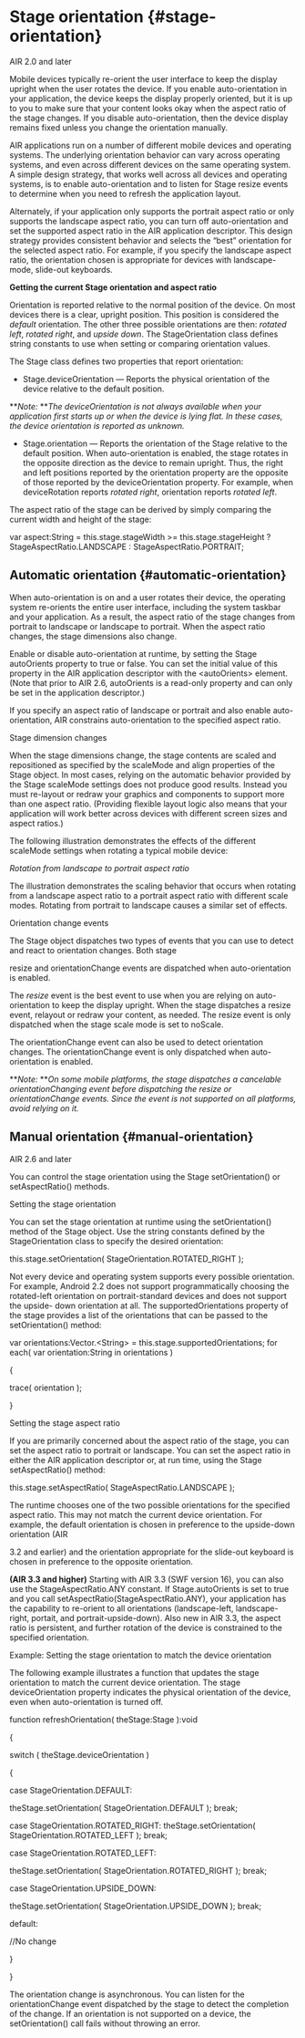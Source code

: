 # Stage orientation {#stage-orientation}

AIR 2.0 and later

Mobile devices typically re-orient the user interface to keep the display upright when the user rotates the device. If you enable auto-orientation in your application, the device keeps the display properly oriented, but it is up to you to make sure that your content looks okay when the aspect ratio of the stage changes. If you disable auto-orientation, then the device display remains fixed unless you change the orientation manually.

AIR applications run on a number of different mobile devices and operating systems. The underlying orientation behavior can vary across operating systems, and even across different devices on the same operating system. A simple design strategy, that works well across all devices and operating systems, is to enable auto-orientation and to listen for Stage resize events to determine when you need to refresh the application layout.

Alternately, if your application only supports the portrait aspect ratio or only supports the landscape aspect ratio, you can turn off auto-orientation and set the supported aspect ratio in the AIR application descriptor. This design strategy provides consistent behavior and selects the “best” orientation for the selected aspect ratio. For example, if you specify the landscape aspect ratio, the orientation chosen is appropriate for devices with landscape-mode, slide-out keyboards.

**Getting the current Stage orientation and aspect ratio**

Orientation is reported relative to the normal position of the device. On most devices there is a clear, upright position. This position is considered the _default_ orientation. The other three possible orientations are then: _rotated left_, _rotated right_, and _upside down_. The StageOrientation class defines string constants to use when setting or comparing orientation values.

The Stage class defines two properties that report orientation:

*   Stage.deviceOrientation — Reports the physical orientation of the device relative to the default position.

**_Note:_ **_The deviceOrientation is not always available when your application first starts up or when the device is lying flat. In these cases, the device orientation is reported as unknown._

*   Stage.orientation — Reports the orientation of the Stage relative to the default position. When auto-orientation is enabled, the stage rotates in the opposite direction as the device to remain upright. Thus, the right and left positions reported by the orientation property are the opposite of those reported by the deviceOrientation property. For example, when deviceRotation reports _rotated right_, orientation reports _rotated left_.

The aspect ratio of the stage can be derived by simply comparing the current width and height of the stage:

var aspect:String = this.stage.stageWidth &gt;= this.stage.stageHeight ? StageAspectRatio.LANDSCAPE : StageAspectRatio.PORTRAIT;

## Automatic orientation {#automatic-orientation}

When auto-orientation is on and a user rotates their device, the operating system re-orients the entire user interface, including the system taskbar and your application. As a result, the aspect ratio of the stage changes from portrait to landscape or landscape to portrait. When the aspect ratio changes, the stage dimensions also change.

Enable or disable auto-orientation at runtime, by setting the Stage autoOrients property to true or false. You can set the initial value of this property in the AIR application descriptor with the &lt;autoOrients&gt; element. (Note that prior to AIR 2.6, autoOrients is a read-only property and can only be set in the application descriptor.)

If you specify an aspect ratio of landscape or portrait and also enable auto-orientation, AIR constrains auto-orientation to the specified aspect ratio.

Stage dimension changes

When the stage dimensions change, the stage contents are scaled and repositioned as specified by the scaleMode and align properties of the Stage object. In most cases, relying on the automatic behavior provided by the Stage scaleMode settings does not produce good results. Instead you must re-layout or redraw your graphics and components to support more than one aspect ratio. (Providing flexible layout logic also means that your application will work better across devices with different screen sizes and aspect ratios.)

The following illustration demonstrates the effects of the different scaleMode settings when rotating a typical mobile device:

_Rotation from landscape to portrait aspect ratio_

The illustration demonstrates the scaling behavior that occurs when rotating from a landscape aspect ratio to a portrait aspect ratio with different scale modes. Rotating from portrait to landscape causes a similar set of effects.

Orientation change events

The Stage object dispatches two types of events that you can use to detect and react to orientation changes. Both stage

resize and orientationChange events are dispatched when auto-orientation is enabled.

The _resize_ event is the best event to use when you are relying on auto-orientation to keep the display upright. When the stage dispatches a resize event, relayout or redraw your content, as needed. The resize event is only dispatched when the stage scale mode is set to noScale.

The orientationChange event can also be used to detect orientation changes. The orientationChange event is only dispatched when auto-orientation is enabled.

**_Note:_ **_On some mobile platforms, the stage dispatches a cancelable orientationChanging event before dispatching the resize or orientationChange events. Since the event is not supported on all platforms, avoid relying on it._

## Manual orientation {#manual-orientation}

AIR 2.6 and later

You can control the stage orientation using the Stage setOrientation() or setAspectRatio() methods.

Setting the stage orientation

You can set the stage orientation at runtime using the setOrientation() method of the Stage object. Use the string constants defined by the StageOrientation class to specify the desired orientation:

this.stage.setOrientation( StageOrientation.ROTATED_RIGHT );

Not every device and operating system supports every possible orientation. For example, Android 2.2 does not support programmatically choosing the rotated-left orientation on portrait-standard devices and does not support the upside- down orientation at all. The supportedOrientations property of the stage provides a list of the orientations that can be passed to the setOrientation() method:

var orientations:Vector.&lt;String&gt; = this.stage.supportedOrientations; for each( var orientation:String in orientations )

{

trace( orientation );

}

Setting the stage aspect ratio

If you are primarily concerned about the aspect ratio of the stage, you can set the aspect ratio to portrait or landscape. You can set the aspect ratio in either the AIR application descriptor or, at run time, using the Stage setAspectRatio() method:

this.stage.setAspectRatio( StageAspectRatio.LANDSCAPE );

The runtime chooses one of the two possible orientations for the specified aspect ratio. This may not match the current device orientation. For example, the default orientation is chosen in preference to the upside-down orientation (AIR

3.2 and earlier) and the orientation appropriate for the slide-out keyboard is chosen in preference to the opposite orientation.

**(AIR 3.3 and higher)** Starting with AIR 3.3 (SWF version 16), you can also use the StageAspectRatio.ANY constant. If Stage.autoOrients is set to true and you call setAspectRatio(StageAspectRatio.ANY), your application has the capability to re-orient to all orientations (landscape-left, landscape-right, portait, and portrait-upside-down). Also new in AIR 3.3, the aspect ratio is persistent, and further rotation of the device is constrained to the specified orientation.

Example: Setting the stage orientation to match the device orientation

The following example illustrates a function that updates the stage orientation to match the current device orientation. The stage deviceOrientation property indicates the physical orientation of the device, even when auto-orientation is turned off.

function refreshOrientation( theStage:Stage ):void

{

switch ( theStage.deviceOrientation )

{

case StageOrientation.DEFAULT:

theStage.setOrientation( StageOrientation.DEFAULT ); break;

case StageOrientation.ROTATED_RIGHT: theStage.setOrientation( StageOrientation.ROTATED_LEFT ); break;

case StageOrientation.ROTATED_LEFT:

theStage.setOrientation( StageOrientation.ROTATED_RIGHT ); break;

case StageOrientation.UPSIDE_DOWN:

theStage.setOrientation( StageOrientation.UPSIDE_DOWN ); break;

default:

//No change

}

}

The orientation change is asynchronous. You can listen for the orientationChange event dispatched by the stage to detect the completion of the change. If an orientation is not supported on a device, the setOrientation() call fails without throwing an error.
